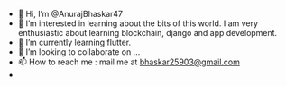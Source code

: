 - 👋 Hi, I’m @AnurajBhaskar47
- 👀 I’m interested in learning about the bits of this world. I am very enthusiastic about learning blockchain, django and app development.
- 🌱 I’m currently learning flutter.
- 💞️ I’m looking to collaborate on ...
- 📫 How to reach me : mail me at bhaskar25903@gmail.com
-                       

<!---
AnurajBhaskar47/AnurajBhaskar47 is a ✨ special ✨ repository because its `README.md` (this file) appears on your GitHub profile.
You can click the Preview link to take a look at your changes.
--->
